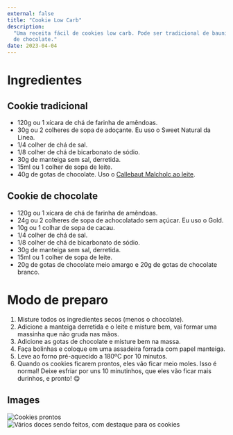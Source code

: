 ```yaml
---
external: false
title: "Cookie Low Carb"
description:
  "Uma receita fácil de cookies low carb. Pode ser tradicional de baunilha, ou
  de chocolate."
date: 2023-04-04
---
```


# Ingredientes

## Cookie tradicional

- 120g ou 1 xícara de chá de farinha de amêndoas.
- 30g ou 2 colheres de sopa de adoçante. Eu uso o Sweet Natural da Linea.
- 1/4 colher de chá de sal.
- 1/8 colher de chá de bicarbonato de sódio.
- 30g de manteiga sem sal, derretida.
- 15ml ou 1 colher de sopa de leite.
- 40g de gotas de chocolate. Uso o
  [Callebaut Malcholc ao leite](https://www.callebaut.com/pt-BR/chocolate-cacau-castanhas/MALCHOC-M-123/chocolate-ao-leite-malchoc-callebaut-35).

## Cookie de chocolate

- 120g ou 1 xícara de chá de farinha de amêndoas.
- 24g ou 2 colheres de sopa de achocolatado sem açúcar. Eu uso o Gold.
- 10g ou 1 colhar de sopa de cacau.
- 1/4 colher de chá de sal.
- 1/8 colher de chá de bicarbonato de sódio.
- 30g de manteiga sem sal, derretida.
- 15ml ou 1 colher de sopa de leite.
- 20g de gotas de chocolate meio amargo e 20g de gotas de chocolate branco.

# Modo de preparo

1. Misture todos os ingredientes secos (menos o chocolate).
2. Adicione a manteiga derretida e o leite e misture bem, vai formar uma
   massinha que não gruda nas mãos.
3. Adicione as gotas de chocolate e misture bem na massa.
4. Faça bolinhas e coloque em uma assadeira forrada com papel manteiga.
5. Leve ao forno pré-aquecido a 180ºC por 10 minutos.
6. Quando os cookies ficarem prontos, eles vão ficar meio moles. Isso é normal!
   Deixe esfriar por uns 10 minutinhos, que eles vão ficar mais durinhos, e
   pronto! 😋

## Images

![Cookies prontos](/images/cookies.jpeg)
![Vários doces sendo feitos, com destaque para os cookies](/images/varios-doces.jpeg)
